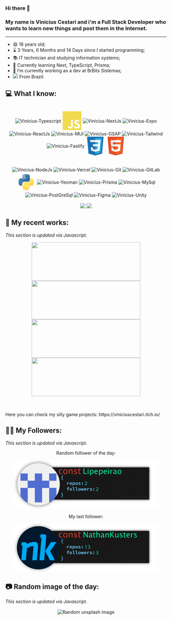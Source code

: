### Hi there 👋

<h3>My name is Vinicius Cestari and i'm a Full Stack Developer who wants to learn new things and post them in the Internet.</h3>
<hr>

- 😄 18 years old;
- ⌛  3 Years, 6 Months and 14 Days since I started programming;
- 📚 IT technician and studying information systems;
- 🌱 Currently learning Next, TypeScript, Prisma;
- 🔭 I’m currently working as a dev at BrBits Sistemas;
- <img height = "20em" src="https://em-content.zobj.net/thumbs/120/google/350/flag-brazil_1f1e7-1f1f7.png"/>   From Brazil.

## **💻 What I know:** 

<div style="display: inline_block" align="center">
  <br>
  <img align="center" alt="Vinicius-Typescript" height="60" width="60" src="https://cdn.jsdelivr.net/gh/devicons/devicon/icons/typescript/typescript-original.svg"/>
  <img align="center" alt="Vinicius-Js" height="60" width="60" src="https://raw.githubusercontent.com/devicons/devicon/master/icons/javascript/javascript-plain.svg">
  <img align="center" alt="Vinicius-NextJs" height="60" width="60" src="https://cdn.jsdelivr.net/gh/devicons/devicon/icons/nextjs/nextjs-original.svg"/>
  <img align="center" alt="Vinicius-Expo" height="60" width="60" src="https://www.svgrepo.com/show/373591/expo.svg"/>
  <img align="center" alt="Vinicius-ReactJs" height="60" width="60" src="https://cdn.jsdelivr.net/gh/devicons/devicon/icons/react/react-original.svg"/>
  <img align="center" alt="Vinicius-MUI" height="60" width="60"  src="https://v4.material-ui.com/static/logo.png"/>
  <img align="center" alt="Vinicius-GSAP" height="60" width="60" src="https://cdn.worldvectorlogo.com/logos/gsap-greensock.svg"/>
  
  <img align="center" alt="Vinicius-Tailwind" height="60" width="60" src="https://cdn.jsdelivr.net/gh/devicons/devicon/icons/tailwindcss/tailwindcss-plain.svg">
  <img align="center" alt="Vinicius-Fastify" height="60" width="60" src="https://static-00.iconduck.com/assets.00/fastify-icon-512x329-1ypuqoar.png">
  <img align="center" alt="Vinicius-CSS" height="60" width="60" src="https://raw.githubusercontent.com/devicons/devicon/master/icons/css3/css3-original.svg">
  <img align="center" alt="Vinicius-HTML" height="60" width="60" src="https://raw.githubusercontent.com/devicons/devicon/master/icons/html5/html5-original.svg">
  <br><br><br>
  
  <img align="center" alt="Vinicius-NodeJs" height="60" width="60" src="https://cdn.jsdelivr.net/gh/devicons/devicon/icons/nodejs/nodejs-original.svg"/>
  <img align="center" alt="Vinicius-Vercel" height="60" width="60" src="https://www.svgrepo.com/show/361653/vercel-logo.svg"/>
  <img align="center" alt="Vinicius-Git" height="60" width="60" src="https://cdn.jsdelivr.net/gh/devicons/devicon/icons/git/git-original.svg">
  <img align="center" alt="Vinicius-GitLab" height="60" width="60" src="https://about.gitlab.com/images/press/press-kit-icon.svg">
  <img align="center" alt="Vinicius-Python" height="60" width="60" src="https://raw.githubusercontent.com/devicons/devicon/master/icons/python/python-original.svg">
  <img align="center" alt="Vinicius-Yeoman" height="60" width="60" src="https://avatars.githubusercontent.com/u/1714870?s=280&v=4"/>
  
  <img align="center" alt="Vinicius-Prisma" height="60" width="60" src="https://cdn.icon-icons.com/icons2/2107/PNG/512/file_type_light_prisma_icon_130444.png"/>
  <img align="center" alt="Vinicius-MySql" height="60" width="60" src="https://cdn.jsdelivr.net/gh/devicons/devicon/icons/mysql/mysql-original.svg"/>
  <img align="center" alt="Vinicius-PostGreSql" height="60" width="60" src="https://cdn.jsdelivr.net/gh/devicons/devicon/icons/postgresql/postgresql-original.svg"/> 
  <img align="center" alt="Vinicius-Figma" height="60" width="60" src="https://cdn-icons-png.flaticon.com/512/5968/5968705.png"/> 
  <img align="center" alt="Vinicius-Unity" height="60" width="60"  src="https://cdn-icons-png.flaticon.com/512/5969/5969294.png"/>
  <br>
</div>

<br>

<div align="center"> 
  <a href = "mailto:viniciuscestari01@gmail.com"><img src="https://img.shields.io/badge/-Gmail-%23333?style=for-the-badge&logo=gmail&logoColor=white" target="_blank"></a>
  <a href="https://www.linkedin.com/in/-vinicius-cestari/" target="_blank"><img src="https://img.shields.io/badge/-LinkedIn-%230077B5?style=for-the-badge&logo=linkedin&logoColor=white" target="_blank"></a> 
</div>

## **🚀 My recent works:**
*This section is updated via Javascript.*
<div align="center">
<a href="https://github.com/ViniciusCestarii/Portfolio">
    <img align="center" height=120 width=340 src="https://github-readme-stats.vercel.app/api/pin/?username=ViniciusCestarii&repo=Portfolio&theme=chartreuse-dark&border_radius=20"/>
  </a>
<a href="https://github.com/ViniciusCestarii/IBGE-data-charts">
    <img align="center" height=120 width=340 src="https://github-readme-stats.vercel.app/api/pin/?username=ViniciusCestarii&repo=IBGE-data-charts&theme=chartreuse-dark&border_radius=20"/>
  </a>
<a href="https://github.com/ViniciusCestarii/FindAFriendWeb">
    <img align="center" height=120 width=340 src="https://github-readme-stats.vercel.app/api/pin/?username=ViniciusCestarii&repo=FindAFriendWeb&theme=chartreuse-dark&border_radius=20"/>
  </a>
<a href="https://github.com/ViniciusCestarii/FindAFriendBack">
    <img align="center" height=120 width=340 src="https://github-readme-stats.vercel.app/api/pin/?username=ViniciusCestarii&repo=FindAFriendBack&theme=chartreuse-dark&border_radius=20"/>
  </a>
</div>
<br>
<br>
<p>Here you can check my silly game projects: https://viniciuscestari.itch.io/</p>

## **👨‍💻 My Followers:**
*This section is updated via Javascript.*
<div align="center">
<p>Random follower of the day: </p>

<a href="https://github.com/Lipepeirao" alt="null"><img style="height:150px;" src=./src/resources/images/randomFollower.png alt="Follower of the day"/></a>

<p>My last follower: </p>

<a href="https://github.com/NathanKusters" alt="Nathan.K"><img style="height:150px;" src=./src/resources/images/lastFollower.png alt="Last follower"/></a>
</div>

## **📷 Random image of the day:**

*This section is updated via Javascript.*
<div align="center">
  <img align="center" alt="Random unsplash image" width="1000" height="500" src="https://source.unsplash.com/random/1000x500/?code" />
</div>


